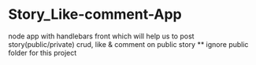 # Story_Like-comment-App
node app with handlebars front which will help us to post story(public/private) crud, like &amp; comment on public story
** ignore public folder for this project
